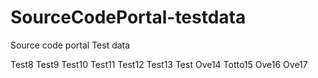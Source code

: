 # SourceCodePortal-testdata

Source code portal Test data

Test8 Test9 Test10 Test11 Test12 Test13 Test Ove14 Totto15 Ove16 Ove17
